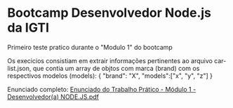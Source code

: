 # Bootcamp Desenvolvedor Node.js da IGTI
Primeiro teste pratico durante o "Modulo 1" do bootcamp



Os execicios consistiam em extrair informações pertinentes ao arquivo car-list.json, que contia um array de objtos com 
marca (brand) com os respectivos modelos (models):
{
  "brand": "X",
  "models":["x", "y", "z"]
}

Enunciado completo:
[Enunciado do Trabalho Prático - Módulo 1 - Desenvolvedor(a) NODE.JS.pdf](https://github.com/RaulGoncalo/BootcampNode/files/8996672/Enunciado.do.Trabalho.Pratico.-.Modulo.1.-.Desenvolvedor.a.NODE.JS.pdf)
